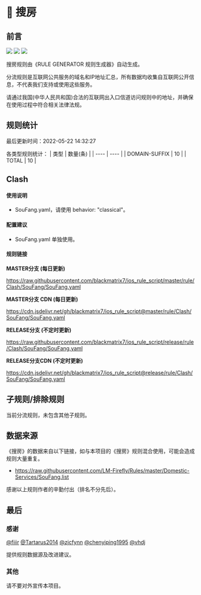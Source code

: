 # 🧸 搜房

## 前言

![](https://shields.io/badge/-移除重复规则-ff69b4) ![](https://shields.io/badge/-DOMAIN与DOMAIN--SUFFIX合并-green) ![](https://shields.io/badge/-IP--CIDR(6)合并-blueviolet) 

搜房规则由《RULE GENERATOR 规则生成器》自动生成。

分流规则是互联网公共服务的域名和IP地址汇总，所有数据均收集自互联网公开信息，不代表我们支持或使用这些服务。

请通过我国(中华人民共和国)合法的互联网出入口信道访问规则中的地址，并确保在使用过程中符合相关法律法规。

## 规则统计

最后更新时间：2022-05-22 14:32:27

各类型规则统计：
| 类型 | 数量(条)  | 
| ---- | ----  |
| DOMAIN-SUFFIX | 10  | 
| TOTAL | 10  | 


## Clash 

#### 使用说明
- SouFang.yaml，请使用 behavior: "classical"。

#### 配置建议
- SouFang.yaml 单独使用。

#### 规则链接
**MASTER分支 (每日更新)**

https://raw.githubusercontent.com/blackmatrix7/ios_rule_script/master/rule/Clash/SouFang/SouFang.yaml

**MASTER分支 CDN (每日更新)**

https://cdn.jsdelivr.net/gh/blackmatrix7/ios_rule_script@master/rule/Clash/SouFang/SouFang.yaml

**RELEASE分支 (不定时更新)**

https://raw.githubusercontent.com/blackmatrix7/ios_rule_script/release/rule/Clash/SouFang/SouFang.yaml

**RELEASE分支CDN (不定时更新)**

https://cdn.jsdelivr.net/gh/blackmatrix7/ios_rule_script@release/rule/Clash/SouFang/SouFang.yaml

## 子规则/排除规则


当前分流规则，未包含其他子规则。

## 数据来源

《搜房》的数据来自以下链接，如与本项目的《搜房》规则混合使用，可能会造成规则大量重复。

- https://raw.githubusercontent.com/LM-Firefly/Rules/master/Domestic-Services/SouFang.list


感谢以上规则作者的辛勤付出（排名不分先后）。

## 最后

### 感谢

[@fiiir](https://github.com/fiiir) [@Tartarus2014](https://github.com/Tartarus2014) [@zjcfynn](https://github.com/zjcfynn) [@chenyiping1995](https://github.com/chenyiping1995) [@vhdj](https://github.com/vhdj)

提供规则数据源及改进建议。

### 其他

请不要对外宣传本项目。